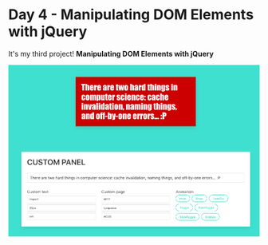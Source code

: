 # Day 4 - Manipulating DOM Elements with jQuery 

It's my third project!
**Manipulating DOM Elements with jQuery**

![GitHub Logo](img/cover.png)

